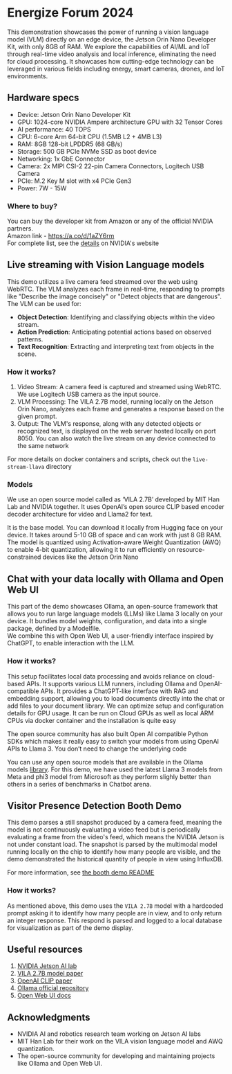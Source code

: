 # Energize Forum 2024
This demonstration showcases the power of running a vision language model (VLM) directly on an edge device, the Jetson Orin Nano Developer Kit, with only 8GB of RAM. We explore the capabilities of AI/ML and IoT through real-time video analysis and local inference, eliminating the need for cloud processing. It showcases how cutting-edge technology can be leveraged in various fields including energy, smart cameras, drones, and IoT environments.  

## Hardware specs
- Device: Jetson Orin Nano Developer Kit
- GPU: 1024-core NVIDIA Ampere architecture GPU with 32 Tensor Cores
- AI performance: 40 TOPS
- CPU: 6-core Arm 64-bit CPU (1.5MB L2 + 4MB L3)
- RAM: 8GB 128-bit LPDDR5 (68 GB/s)
- Storage: 500 GB PCIe NVMe SSD as boot device
- Networking: 1x GbE Connector
- Camera: 2x MIPI CSI-2 22-pin Camera Connectors, Logitech USB Camera
- PCIe: M.2 Key M slot with x4 PCIe Gen3
- Power: 7W - 15W

### Where to buy?
You can buy the developer kit from Amazon or any of the official NVIDIA partners.  
Amazon link - https://a.co/d/1aZY6rm  
For complete list, see the [details](https://marketplace.nvidia.com/en-us/robotics-edge/) on NVIDIA's website

## Live streaming with Vision Language models
This demo utilizes a live camera feed streamed over the web using WebRTC. The VLM analyzes each frame in real-time, responding to prompts like "Describe the image concisely" or "Detect objects that are dangerous". The VLM can be used for:
- **Object Detection**: Identifying and classifying objects within the video stream.
- **Action Prediction**: Anticipating potential actions based on observed patterns.
- **Text Recognition**: Extracting and interpreting text from objects in the scene.


### How it works?

1. Video Stream: A camera feed is captured and streamed using WebRTC. We use Logitech USB camera as the input source. 
2. VLM Processing: The VILA 2.7B model, running locally on the Jetson Orin Nano, analyzes each frame and generates a response based on the given prompt.  
3. Output: The VLM's response, along with any detected objects or recognized text, is displayed on the web server hosted locally on port 8050.  You can also watch the live stream on any device connected to the same network

For more details on docker containers and scripts, check out the `live-stream-llava` directory  

### Models
We use an open source model called as ‘VILA 2.7B’ developed by MIT Han Lab and NVIDIA together. It uses OpenAI’s open source CLIP based encoder decoder architecture for video and Llama2 for text.  

It is the base model. You can download it locally from Hugging face on your device. It takes around 5-10 GB of space and can work with just 8 GB RAM. The model is quantized using Activation-aware Weight Quantization (AWQ) to enable 4-bit quantization, allowing it to run efficiently on resource-constrained devices like the Jetson Orin Nano   

## Chat with your data locally with Ollama and Open Web UI  
This part of the demo showcases Ollama, an open-source framework that allows you to run large language models (LLMs) like Llama 3 locally on your device. It bundles model weights, configuration, and data into a single package, defined by a Modelfile.  
We combine this with Open Web UI, a user-friendly interface inspired by ChatGPT, to enable interaction with the LLM. 

### How it works? 
This setup facilitates local data processing and avoids reliance on cloud-based APIs. It supports various LLM runners, including Ollama and OpenAI-compatible APIs. It provides a ChatGPT-like interface with RAG and embedding support, allowing you to load documents directly into the chat or add files to your document library. We can optimize setup and configuration details for GPU usage. It can be run on Cloud GPUs as well as local ARM CPUs via docker container and the installation is quite easy  

The open source community has also built Open AI compatible Python SDKs which makes it really easy to switch your models from using OpenAI APIs to Llama 3. You don’t need to change the underlying code

You can use any open source models that are available in the Ollama models [library](https://ollama.com/). For this demo, we have used the latest Llama 3 models from Meta and phi3 model from Microsoft as they perform slighly better than others in a series of benchmarks in Chatbot arena.  

## Visitor Presence Detection Booth Demo 
This demo parses a still snapshot produced by a camera feed, meaning the model is not continuously evaluating a video feed but is periodically evaluating a frame from the video's feed, which means the NVIDIA Jetson is not under constant load. The snapshot is parsed by the multimodal model running locally on the chip to identify how many people are visible, and the demo demonstrated the historical quantity of people in view using InfluxDB.

For more information, see [the booth demo README](booth-demo/README.md)

### How it works? 
As mentioned above, this demo uses the `VILA 2.7B` model with a hardcoded prompt asking it to identify how many people are in view, and to only return an integer response. This respond is parsed and logged to a local database for visualization as part of the demo display.



## Useful resources
1. [NVIDIA Jetson AI lab](https://www.jetson-ai-lab.com/index.html)
2. [VILA 2.7B model paper](https://hanlab.mit.edu/projects/vila)
3. [OpenAI CLIP paper](https://openai.com/index/clip)
4. [Ollama official repository](https://github.com/ollama/ollama)
5. [Open Web UI docs](https://docs.openwebui.com/)

## Acknowledgments
- NVIDIA AI and robotics research team working on Jetson AI labs
- MIT Han Lab for their work on the VILA vision language model and AWQ quantization. 
- The open-source community for developing and maintaining projects like Ollama and Open Web UI.